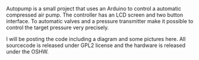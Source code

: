 Autopump is a small project that uses an Arduino to control a automatic compressed air pump. The controller has an LCD screen and two button interface. To automatic valves and a pressure transmitter make it possible to control the target pressure very precisely.

I will be posting the code including a diagram and some pictures here. All sourcecode is released under GPL2 license and the hardware is released under the OSHW.
